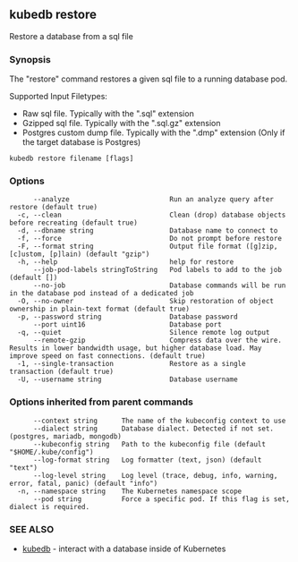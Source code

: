 ## kubedb restore

Restore a database from a sql file

### Synopsis

The "restore" command restores a given sql file to a running database pod.

Supported Input Filetypes:
  - Raw sql file. Typically with the ".sql" extension
  - Gzipped sql file. Typically with the ".sql.gz" extension
  - Postgres custom dump file. Typically with the ".dmp" extension (Only if the target database is Postgres)

```
kubedb restore filename [flags]
```

### Options

```
      --analyze                         Run an analyze query after restore (default true)
  -c, --clean                           Clean (drop) database objects before recreating (default true)
  -d, --dbname string                   Database name to connect to
  -f, --force                           Do not prompt before restore
  -F, --format string                   Output file format ([g]zip, [c]ustom, [p]lain) (default "gzip")
  -h, --help                            help for restore
      --job-pod-labels stringToString   Pod labels to add to the job (default [])
      --no-job                          Database commands will be run in the database pod instead of a dedicated job
  -O, --no-owner                        Skip restoration of object ownership in plain-text format (default true)
  -p, --password string                 Database password
      --port uint16                     Database port
  -q, --quiet                           Silence remote log output
      --remote-gzip                     Compress data over the wire. Results in lower bandwidth usage, but higher database load. May improve speed on fast connections. (default true)
  -1, --single-transaction              Restore as a single transaction (default true)
  -U, --username string                 Database username
```

### Options inherited from parent commands

```
      --context string      The name of the kubeconfig context to use
      --dialect string      Database dialect. Detected if not set. (postgres, mariadb, mongodb)
      --kubeconfig string   Path to the kubeconfig file (default "$HOME/.kube/config")
      --log-format string   Log formatter (text, json) (default "text")
      --log-level string    Log level (trace, debug, info, warning, error, fatal, panic) (default "info")
  -n, --namespace string    The Kubernetes namespace scope
      --pod string          Force a specific pod. If this flag is set, dialect is required.
```

### SEE ALSO

* [kubedb](kubedb.md)	 - interact with a database inside of Kubernetes


